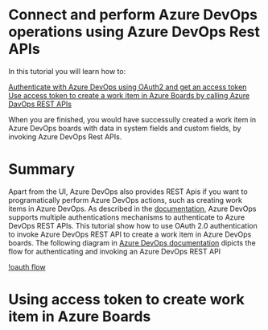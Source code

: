 # Connect and perform Azure DevOps operations using Azure DevOps Rest APIs

In this tutorial you will learn how to:  

  [Authenticate with Azure DevOps using OAuth2 and get an access token][1]  
  [Use access token to create a work item in Azure Boards by calling Azure DavOps REST APIs](#u1)  

  
When you are finished, you would have successully created a work item in Azure DevOps boards with data in system fields and custom fields, by invoking Azure DevOps Rest APIs. 


# Summary

Apart from the UI, Azure DevOps also provides REST Apis if you want to programatically perform Azure DevOps actions, such as creating work items in Azure DevOps. As described in the [documentation][2], Azure DevOps supports multiple authentications mechanisms to authenticate to Azure DevOps REST APIs. This tutorial show how to use OAuth 2.0 authentication to invoke Azure DevOps REST API to create a work item in Azure DevOps boards. The following diagram in [Azure DevOps documentation][3] dipicts the flow for authenticating and invoking an Azure DevOps REST API

  [!oauth flow](./images/oauth-flow.png)

# <a name="u1"> Using access token to create work item in Azure Boards
  

  
[1]: https://github.com/aj3705/AzureDevOps/blob/master/restapis/ado-authentication.md
[2]:https://docs.microsoft.com/en-us/rest/api/azure/devops/?view=azure-devops-rest-5.1
[3]:https://docs.microsoft.com/en-us/azure/devops/integrate/get-started/authentication/oauth?view=azure-devops&viewFallbackFrom=vsts
